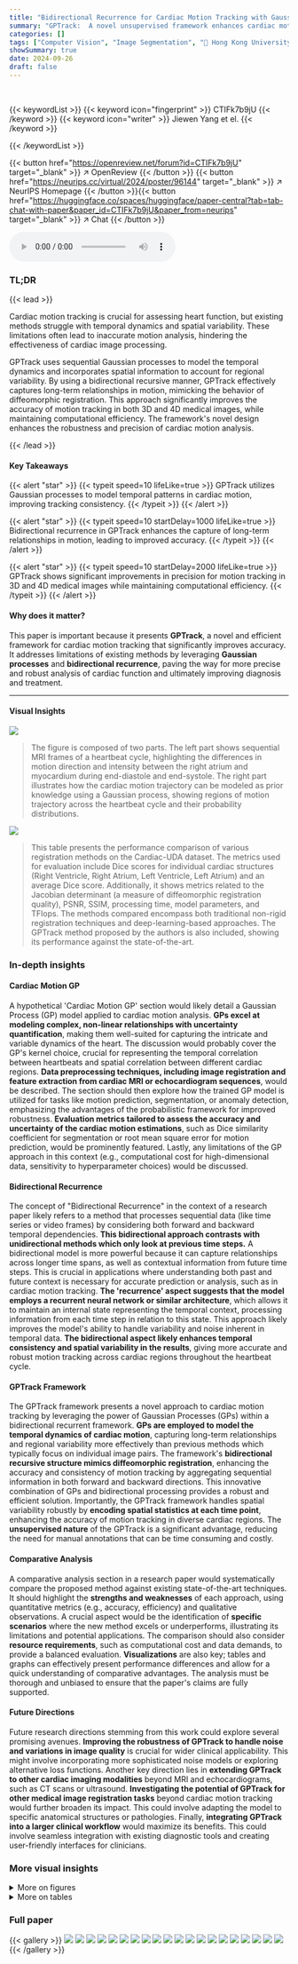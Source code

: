 ```yaml
---
title: "Bidirectional Recurrence for Cardiac Motion Tracking with Gaussian Process Latent Coding"
summary: "GPTrack:  A novel unsupervised framework enhances cardiac motion tracking by using sequential Gaussian processes and bidirectional recurrence, improving accuracy and efficiency."
categories: []
tags: ["Computer Vision", "Image Segmentation", "🏢 Hong Kong University of Science and Technology",]
showSummary: true
date: 2024-09-26
draft: false
---
```


<br>

{{< keywordList >}}
{{< keyword icon="fingerprint" >}} CTIFk7b9jU {{< /keyword >}}
{{< keyword icon="writer" >}} Jiewen Yang et el. {{< /keyword >}}
 
{{< /keywordList >}}

{{< button href="https://openreview.net/forum?id=CTIFk7b9jU" target="_blank" >}}
↗ OpenReview
{{< /button >}}
{{< button href="https://neurips.cc/virtual/2024/poster/96144" target="_blank" >}}
↗ NeurIPS Homepage
{{< /button >}}{{< button href="https://huggingface.co/spaces/huggingface/paper-central?tab=tab-chat-with-paper&paper_id=CTIFk7b9jU&paper_from=neurips" target="_blank" >}}
↗ Chat
{{< /button >}}



<audio controls>
    <source src="https://ai-paper-reviewer.com/CTIFk7b9jU/podcast.wav" type="audio/wav">
    Your browser does not support the audio element.
</audio>


### TL;DR


{{< lead >}}

Cardiac motion tracking is crucial for assessing heart function, but existing methods struggle with temporal dynamics and spatial variability.  These limitations often lead to inaccurate motion analysis, hindering the effectiveness of cardiac image processing. 



GPTrack uses sequential Gaussian processes to model the temporal dynamics and incorporates spatial information to account for regional variability. By using a bidirectional recursive manner, GPTrack effectively captures long-term relationships in motion, mimicking the behavior of diffeomorphic registration.  This approach significantly improves the accuracy of motion tracking in both 3D and 4D medical images, while maintaining computational efficiency. The framework's novel design enhances the robustness and precision of cardiac motion analysis.

{{< /lead >}}


#### Key Takeaways

{{< alert "star" >}}
{{< typeit speed=10 lifeLike=true >}} GPTrack utilizes Gaussian processes to model temporal patterns in cardiac motion, improving tracking consistency. {{< /typeit >}}
{{< /alert >}}

{{< alert "star" >}}
{{< typeit speed=10 startDelay=1000 lifeLike=true >}} Bidirectional recurrence in GPTrack enhances the capture of long-term relationships in motion, leading to improved accuracy. {{< /typeit >}}
{{< /alert >}}

{{< alert "star" >}}
{{< typeit speed=10 startDelay=2000 lifeLike=true >}} GPTrack shows significant improvements in precision for motion tracking in 3D and 4D medical images while maintaining computational efficiency. {{< /typeit >}}
{{< /alert >}}

#### Why does it matter?
This paper is important because it presents **GPTrack**, a novel and efficient framework for cardiac motion tracking that significantly improves accuracy.  It addresses limitations of existing methods by leveraging **Gaussian processes** and **bidirectional recurrence**, paving the way for more precise and robust analysis of cardiac function and ultimately improving diagnosis and treatment.

------
#### Visual Insights



![](https://ai-paper-reviewer.com/CTIFk7b9jU/figures_1_1.jpg)

> The figure is composed of two parts. The left part shows sequential MRI frames of a heartbeat cycle, highlighting the differences in motion direction and intensity between the right atrium and myocardium during end-diastole and end-systole. The right part illustrates how the cardiac motion trajectory can be modeled as prior knowledge using a Gaussian process, showing regions of motion trajectory across the heartbeat cycle and their probability distributions.





![](https://ai-paper-reviewer.com/CTIFk7b9jU/tables_7_1.jpg)

> This table presents the performance comparison of various registration methods on the Cardiac-UDA dataset.  The metrics used for evaluation include Dice scores for individual cardiac structures (Right Ventricle, Right Atrium, Left Ventricle, Left Atrium) and an average Dice score.  Additionally, it shows metrics related to the Jacobian determinant (a measure of diffeomorphic registration quality), PSNR, SSIM, processing time, model parameters, and TFlops. The methods compared encompass both traditional non-rigid registration techniques and deep-learning-based approaches.  The GPTrack method proposed by the authors is also included, showing its performance against the state-of-the-art.





### In-depth insights


#### Cardiac Motion GP
A hypothetical 'Cardiac Motion GP' section would likely detail a Gaussian Process (GP) model applied to cardiac motion analysis.  **GPs excel at modeling complex, non-linear relationships with uncertainty quantification**, making them well-suited for capturing the intricate and variable dynamics of the heart.  The discussion would probably cover the GP's kernel choice, crucial for representing the temporal correlation between heartbeats and spatial correlation between different cardiac regions.  **Data preprocessing techniques, including image registration and feature extraction from cardiac MRI or echocardiogram sequences**, would be described.  The section should then explore how the trained GP model is utilized for tasks like motion prediction, segmentation, or anomaly detection, emphasizing the advantages of the probabilistic framework for improved robustness.  **Evaluation metrics tailored to assess the accuracy and uncertainty of the cardiac motion estimations**, such as Dice similarity coefficient for segmentation or root mean square error for motion prediction, would be prominently featured. Lastly, any limitations of the GP approach in this context (e.g., computational cost for high-dimensional data, sensitivity to hyperparameter choices) would be discussed.

#### Bidirectional Recurrence
The concept of "Bidirectional Recurrence" in the context of a research paper likely refers to a method that processes sequential data (like time series or video frames) by considering both forward and backward temporal dependencies.  **This bidirectional approach contrasts with unidirectional methods which only look at previous time steps.**  A bidirectional model is more powerful because it can capture relationships across longer time spans, as well as contextual information from future time steps. This is crucial in applications where understanding both past and future context is necessary for accurate prediction or analysis, such as in cardiac motion tracking. **The 'recurrence' aspect suggests that the model employs a recurrent neural network or similar architecture**, which allows it to maintain an internal state representing the temporal context, processing information from each time step in relation to this state. This approach likely improves the model's ability to handle variability and noise inherent in temporal data. **The bidirectional aspect likely enhances temporal consistency and spatial variability in the results**, giving more accurate and robust motion tracking across cardiac regions throughout the heartbeat cycle.

#### GPTrack Framework
The GPTrack framework presents a novel approach to cardiac motion tracking by leveraging the power of Gaussian Processes (GPs) within a bidirectional recurrent framework.  **GPs are employed to model the temporal dynamics of cardiac motion**, capturing long-term relationships and regional variability more effectively than previous methods which typically focus on individual image pairs. The framework's **bidirectional recursive structure mimics diffeomorphic registration**, enhancing the accuracy and consistency of motion tracking by aggregating sequential information in both forward and backward directions.  This innovative combination of GPs and bidirectional processing provides a robust and efficient solution.  Importantly, the GPTrack framework handles spatial variability robustly by **encoding spatial statistics at each time point**, enhancing the accuracy of motion tracking in diverse cardiac regions.  The **unsupervised nature** of the GPTrack is a significant advantage, reducing the need for manual annotations that can be time consuming and costly.

#### Comparative Analysis
A comparative analysis section in a research paper would systematically compare the proposed method against existing state-of-the-art techniques.  It should highlight the **strengths and weaknesses** of each approach, using quantitative metrics (e.g., accuracy, efficiency) and qualitative observations.  A crucial aspect would be the identification of **specific scenarios** where the new method excels or underperforms, illustrating its limitations and potential applications.  The comparison should also consider **resource requirements**, such as computational cost and data demands, to provide a balanced evaluation.  **Visualizations** are also key; tables and graphs can effectively present performance differences and allow for a quick understanding of comparative advantages.  The analysis must be thorough and unbiased to ensure that the paper's claims are fully supported.

#### Future Directions
Future research directions stemming from this work could explore several promising avenues.  **Improving the robustness of GPTrack to handle noise and variations in image quality** is crucial for wider clinical applicability.  This might involve incorporating more sophisticated noise models or exploring alternative loss functions. Another key direction lies in **extending GPTrack to other cardiac imaging modalities** beyond MRI and echocardiograms, such as CT scans or ultrasound.  **Investigating the potential of GPTrack for other medical image registration tasks** beyond cardiac motion tracking would further broaden its impact. This could involve adapting the model to specific anatomical structures or pathologies.  Finally,  **integrating GPTrack into a larger clinical workflow** would maximize its benefits. This could involve seamless integration with existing diagnostic tools and creating user-friendly interfaces for clinicians.


### More visual insights

<details>
<summary>More on figures
</summary>


![](https://ai-paper-reviewer.com/CTIFk7b9jU/figures_2_1.jpg)

> This figure compares the proposed GPTrack framework with conventional registration frameworks.  The GPTrack (a) shows a bidirectional approach, using both forward and backward flows to aggregate sequential information through GP layers. This contrasts with conventional methods (b), which only compare pairs of images sequentially.  The GPTrack's bidirectional recursive structure, with Gaussian processes encoding spatial and temporal dynamics, aims to improve tracking precision and temporal consistency.


![](https://ai-paper-reviewer.com/CTIFk7b9jU/figures_3_1.jpg)

> This figure shows the architecture of GPTrack, a novel framework for cardiac motion tracking.  It consists of a GPTrack layer, a Gaussian Process (GP) layer, and a decoder. The GPTrack layer takes the input data (x) and hidden states (h) from both forward and backward passes to aggregate spatial and temporal information. The GP layer models the cardiac motion dynamics using a probabilistic prior on the latent space. The decoder predicts the motion field (φ). The figure also highlights the use of linear self-attention, layer normalization, and exponential linear units (ELUs) within the GPTrack cell.


![](https://ai-paper-reviewer.com/CTIFk7b9jU/figures_8_1.jpg)

> This figure visualizes the motion tracking results from different methods on a 3D echocardiogram video, comparing the last frame of the tracking result with the ground truth. Four cardiac structures (RA, RV, LV, LA) are color-coded for better visualization and comparison. It demonstrates the performance of the proposed GPTrack method against existing state-of-the-art approaches.


![](https://ai-paper-reviewer.com/CTIFk7b9jU/figures_8_2.jpg)

> This figure visualizes the results of motion tracking on 3D echocardiogram videos from the CardiacUDA dataset.  It compares the last frame of tracking results from several methods (SyN, VM-SSD, VM-DIF, DiffuseMorph, DeepTag, FSDiffReg, and the proposed GPTrack) against the ground truth.  Each cardiac structure (Right Atrium, Right Ventricle, Left Ventricle, Left Atrium) is color-coded for easy comparison, highlighting the precision of different approaches in motion tracking.


![](https://ai-paper-reviewer.com/CTIFk7b9jU/figures_9_1.jpg)

> This figure compares the tracking error of GPTrack and several other methods across 32 consecutive frames from the CardiacUDA dataset. It visually demonstrates the superior performance of GPTrack in maintaining accuracy over a longer sequence compared to other methods that show increasing error over time. The graph highlights the effectiveness of incorporating the Gaussian process and bidirectional recursive manner into the GPTrack framework for improved temporal consistency in cardiac motion tracking.


![](https://ai-paper-reviewer.com/CTIFk7b9jU/figures_16_1.jpg)

> This figure shows the differences in motion between the right atrium and myocardium during a heartbeat cycle. The left side displays sequential MRI frames illustrating these differences in motion direction and intensity.  The right side presents a model of cardiac motion as prior knowledge using a Gaussian process. It shows motion trajectories across the heartbeat cycle with probability distributions. This visualizes the pattern of cardiac motion which can be modeled using Gaussian processes.


![](https://ai-paper-reviewer.com/CTIFk7b9jU/figures_17_1.jpg)

> This figure visualizes the estimated motion field and motion tracking error from a 3D echocardiogram video using the proposed GPTrack method.  It shows a comparison between the tracking results and ground truth for eight consecutive frames from the CardiacUDA dataset. The visualization highlights the different cardiac structures (RA, RV, LV, LA) with distinct colors, allowing for a clear assessment of the tracking accuracy and the spatial distribution of errors.


</details>




<details>
<summary>More on tables
</summary>


![](https://ai-paper-reviewer.com/CTIFk7b9jU/tables_7_2.jpg)
> This table presents the performance comparison of various cardiac image registration methods on the Cardiac-UDA dataset.  The methods are categorized into traditional non-rigid registration techniques and deep learning-based registration approaches.  The performance is evaluated using several metrics: Dice scores for individual cardiac structures (Right Ventricle (RV), Right Atrium (RA), Left Ventricle (LV), Left Atrium (LA)) and an average Dice score, the mean absolute difference between the Jacobian determinant and 1 (||J|-1|), the percentage of non-positive Jacobian determinants (det(J)≤0), Peak Signal-to-Noise Ratio (PSNR), Structural Similarity Index (SSIM), processing time (Times), number of model parameters (Params), and TeraFLOPS (TFlops).  The GPTrack models (GPTrack-M, GPTrack-L, GPTrack-XL) represent the proposed methods with varying model sizes.

![](https://ai-paper-reviewer.com/CTIFk7b9jU/tables_7_3.jpg)
> This table compares the performance of different methods for segmenting cardiac structures (LV, LA, Myo) in the CAMUS dataset.  The performance metric used is the Dice score, a common metric for evaluating the overlap between predicted and ground truth segmentations. The table shows the average Dice scores and standard deviations for each structure and across all structures (Avg.).  Lower Dice scores indicate less accurate segmentation.

![](https://ai-paper-reviewer.com/CTIFk7b9jU/tables_9_1.jpg)
> This table presents the ablation study of different configurations of the proposed GPTrack model for 2D and 3D data.  It shows how the model's performance changes based on variations in the number of layers, patch size, and dimension size.  The results help determine the optimal configuration for different scenarios and data types.

![](https://ai-paper-reviewer.com/CTIFk7b9jU/tables_9_2.jpg)
> This ablation study investigates the effects of bidirectional processing and Gaussian Process (GP) usage within the GPTrack-XL model.  It compares the model's performance (Dice score and Jacobian determinant) under four conditions: (1) neither bidirectional processing nor GP is used; (2) only GP is used; (3) only bidirectional processing is used; and (4) both are used. The results demonstrate the significant improvement in performance when both techniques are combined, indicating their synergistic effect on cardiac motion tracking accuracy.

![](https://ai-paper-reviewer.com/CTIFk7b9jU/tables_15_1.jpg)
> This table compares the performance of various cardiac image registration methods on the Cardiac-UDA dataset.  The methods are categorized into non-rigid registration techniques and deep learning-based registration techniques.  Performance is measured using Dice scores for four cardiac structures (RV, RA, LV, LA) and an average Dice score.  Additional metrics such as the mean absolute difference between the Jacobian determinant and 1, the percentage of non-positive Jacobian determinants, PSNR, SSIM, and processing time are also included to provide a comprehensive evaluation.

![](https://ai-paper-reviewer.com/CTIFk7b9jU/tables_15_2.jpg)
> This table compares the performance of various cardiac motion tracking registration methods on the ACDC dataset.  The methods are categorized into non-rigid registration and deep learning-based registration techniques.  The evaluation metric is the Dice score, calculated for the right ventricle (RV), left ventricle (LV), and myocardium (Myo) structures, as well as an average Dice score across all three structures.  The table helps to understand the relative performance of different methods in terms of segmentation accuracy on 3D cardiac MRI data.

![](https://ai-paper-reviewer.com/CTIFk7b9jU/tables_16_1.jpg)
> This table compares the performance of various registration methods on the ACDC dataset for cardiac motion tracking.  The methods are categorized into non-rigid registration and deep learning-based registration approaches.  The performance is evaluated based on Dice scores for three cardiac structures (RV, LV, Myo) and an average Dice score across all structures.  The table also shows additional metrics such as the mean absolute difference between the Jacobian determinant and 1 (||J|-1|), the percentage of non-positive values of the Jacobian determinant (det(J)≤0), PSNR, SSIM, and computation time (Times), model parameters (Params), and TFlops.

</details>




### Full paper

{{< gallery >}}
<img src="https://ai-paper-reviewer.com/CTIFk7b9jU/1.png" class="grid-w50 md:grid-w33 xl:grid-w25" />
<img src="https://ai-paper-reviewer.com/CTIFk7b9jU/2.png" class="grid-w50 md:grid-w33 xl:grid-w25" />
<img src="https://ai-paper-reviewer.com/CTIFk7b9jU/3.png" class="grid-w50 md:grid-w33 xl:grid-w25" />
<img src="https://ai-paper-reviewer.com/CTIFk7b9jU/4.png" class="grid-w50 md:grid-w33 xl:grid-w25" />
<img src="https://ai-paper-reviewer.com/CTIFk7b9jU/5.png" class="grid-w50 md:grid-w33 xl:grid-w25" />
<img src="https://ai-paper-reviewer.com/CTIFk7b9jU/6.png" class="grid-w50 md:grid-w33 xl:grid-w25" />
<img src="https://ai-paper-reviewer.com/CTIFk7b9jU/7.png" class="grid-w50 md:grid-w33 xl:grid-w25" />
<img src="https://ai-paper-reviewer.com/CTIFk7b9jU/8.png" class="grid-w50 md:grid-w33 xl:grid-w25" />
<img src="https://ai-paper-reviewer.com/CTIFk7b9jU/9.png" class="grid-w50 md:grid-w33 xl:grid-w25" />
<img src="https://ai-paper-reviewer.com/CTIFk7b9jU/10.png" class="grid-w50 md:grid-w33 xl:grid-w25" />
<img src="https://ai-paper-reviewer.com/CTIFk7b9jU/11.png" class="grid-w50 md:grid-w33 xl:grid-w25" />
<img src="https://ai-paper-reviewer.com/CTIFk7b9jU/12.png" class="grid-w50 md:grid-w33 xl:grid-w25" />
<img src="https://ai-paper-reviewer.com/CTIFk7b9jU/13.png" class="grid-w50 md:grid-w33 xl:grid-w25" />
<img src="https://ai-paper-reviewer.com/CTIFk7b9jU/14.png" class="grid-w50 md:grid-w33 xl:grid-w25" />
<img src="https://ai-paper-reviewer.com/CTIFk7b9jU/15.png" class="grid-w50 md:grid-w33 xl:grid-w25" />
<img src="https://ai-paper-reviewer.com/CTIFk7b9jU/16.png" class="grid-w50 md:grid-w33 xl:grid-w25" />
<img src="https://ai-paper-reviewer.com/CTIFk7b9jU/17.png" class="grid-w50 md:grid-w33 xl:grid-w25" />
<img src="https://ai-paper-reviewer.com/CTIFk7b9jU/18.png" class="grid-w50 md:grid-w33 xl:grid-w25" />
<img src="https://ai-paper-reviewer.com/CTIFk7b9jU/19.png" class="grid-w50 md:grid-w33 xl:grid-w25" />
<img src="https://ai-paper-reviewer.com/CTIFk7b9jU/20.png" class="grid-w50 md:grid-w33 xl:grid-w25" />
{{< /gallery >}}
